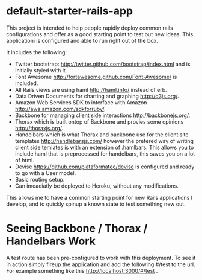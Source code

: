 default-starter-rails-app
=========================

This project is intended to help people rapidly deploy common rails configurations and offer as a good starting 
point to test out new ideas. This applicationi is configured and able to run right out of the box.

It includes the following:

 * Twitter bootstrap: http://twitter.github.com/bootstrap/index.html and is initially styled with it.
 * Font Awesome http://fortawesome.github.com/Font-Awesome/ is included.
 * All Rails views are using haml http://haml.info/ instead of erb.
 * Data Driven Documents for charting and graphing http://d3js.org/.
 * Amazon Web Services SDK to interface with Amazon http://aws.amazon.com/sdkforruby/.
 * Backbone for managing client side interactions http://backbonejs.org/.
 * Thorax which is built ontop of Backbone and provies some opinions http://thoraxjs.org/.
 * Handelbars which is what Thorax and backbone use for the client site templates http://handlebarsjs.com/ however the prefered way of writing client side temlates is with an extension of .hamlbars. This allows you to include haml that is preprocessed for handelbars, this saves you on a lot of html.
 * Devise https://github.com/plataformatec/devise is configured and ready to go with a User model.
 * Basic routing setup.
 * Can imeadiatly be deployed to Heroku, without any modifications.
 
This allows me to have a common starting point for new Rails applications I develop, and to quickly spinup a known state to test something new out.

Seeing Backbone / Thorax / Handelbars Work
==========================================

A test route has been pre-configured to work with this deployment. To see it in action simply fireup the application and add the following #/test to the url. For example something like this [http://localhost:3000/#/test](http://localhost:3000/#/test) .

